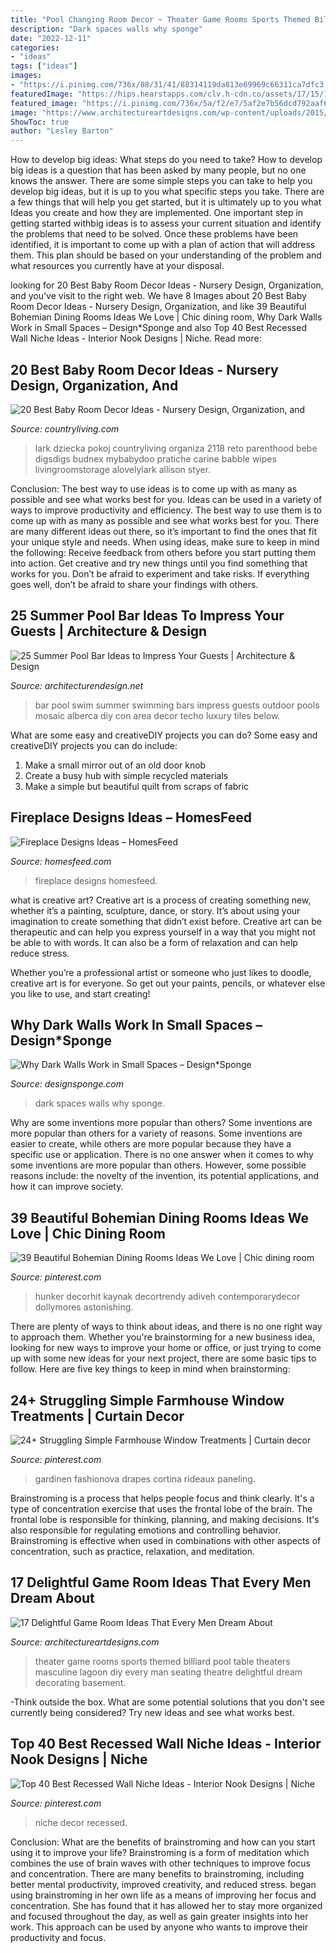 ```yaml
---
title: "Pool Changing Room Decor ~ Theater Game Rooms Sports Themed Billiard Pool Table Theaters Masculine Lagoon Diy Every Man Seating Theatre Delightful Dream Decorating Basement"
description: "Dark spaces walls why sponge"
date: "2022-12-11"
categories:
- "ideas"
tags: ["ideas"]
images:
- "https://i.pinimg.com/736x/88/31/41/88314119da813e69969c66311ca7dfc3.jpg"
featuredImage: "https://hips.hearstapps.com/clv.h-cdn.co/assets/17/15/1492188504-dsc05734.jpg?crop=1.0xw:1xh;center,top&amp;resize=768:*"
featured_image: "https://i.pinimg.com/736x/5a/f2/e7/5af2e7b56dcd792aaf68012d230888f0.jpg"
image: "https://www.architectureartdesigns.com/wp-content/uploads/2015/10/213.jpg"
ShowToc: true
author: "Lesley Barton"
---
```



How to develop big ideas: What steps do you need to take?
How to develop big ideas is a question that has been asked by many people, but no one knows the answer. There are some simple steps you can take to help you develop big ideas, but it is up to you what specific steps you take. There are a few things that will help you get started, but it is ultimately up to you what Ideas you create and how they are implemented.
One important step in getting started withbig ideas is to assess your current situation and identify the problems that need to be solved. Once these problems have been identified, it is important to come up with a plan of action that will address them. This plan should be based on your understanding of the problem and what resources you currently have at your disposal.

	

		
looking for 20 Best Baby Room Decor Ideas - Nursery Design, Organization, and you've visit to the right web. We have 8 Images about 20 Best Baby Room Decor Ideas - Nursery Design, Organization, and like 39 Beautiful Bohemian Dining Rooms Ideas We Love | Chic dining room, Why Dark Walls Work in Small Spaces – Design*Sponge and also Top 40 Best Recessed Wall Niche Ideas - Interior Nook Designs | Niche. Read more:
		
    
## 20 Best Baby Room Decor Ideas - Nursery Design, Organization, And

<img loading=lazy src="https://hips.hearstapps.com/clv.h-cdn.co/assets/17/15/1492188504-dsc05734.jpg?crop=1.0xw:1xh;center,top&amp;resize=768:*" onerror="this.onerror=null;this.src='https://tse3.mm.bing.net/th?id=OIP.9pIQ2zUJa0YS4VX35mTmCgHaLH&amp;pid=15.1';" alt="20 Best Baby Room Decor Ideas - Nursery Design, Organization, and">

_Source: countryliving.com_

>lark dziecka pokoj countryliving organiza 2118 reto parenthood bebe digsdigs budnex mybabydoo pratiche carine babble wipes livingroomstorage alovelylark allison styer. 

	

Conclusion: The best way to use ideas is to come up with as many as possible and see what works best for you.
Ideas can be used in a variety of ways to improve productivity and efficiency. The best way to use them is to come up with as many as possible and see what works best for you. There are many different ideas out there, so it’s important to find the ones that fit your unique style and needs. When using ideas, make sure to keep in mind the following: Receive feedback from others before you start putting them into action. Get creative and try new things until you find something that works for you. Don’t be afraid to experiment and take risks. If everything goes well, don’t be afraid to share your findings with others.

    
## 25 Summer Pool Bar Ideas To Impress Your Guests | Architecture &amp; Design

<img loading=lazy src="http://cdn.architecturendesign.net/wp-content/uploads/2014/09/Summer-Pool-Bar-Ideas-3.jpg" onerror="this.onerror=null;this.src='https://tse4.mm.bing.net/th?id=OIP.r22WxhA3ieVWTJUrA-dJaAHaLH&amp;pid=15.1';" alt="25 Summer Pool Bar Ideas to Impress Your Guests | Architecture &amp; Design">

_Source: architecturendesign.net_

>bar pool swim summer swimming bars impress guests outdoor pools mosaic alberca diy con area decor techo luxury tiles below. 

	

What are some easy and creativeDIY projects you can do?
Some easy and creativeDIY projects you can do include:
1. Make a small mirror out of an old door knob
2. Create a busy hub with simple recycled materials
3. Make a simple but beautiful quilt from scraps of fabric

    
## Fireplace Designs Ideas – HomesFeed

<img loading=lazy src="https://homesfeed.com/wp-content/uploads/2015/11/Simple-Gas-Fireplace-Design-With-Unique-Table-And-Small-Chair.jpg" onerror="this.onerror=null;this.src='https://tse1.mm.bing.net/th?id=OIP.-EPtC6peD-1MB4-T3Nn4XgHaFq&amp;pid=15.1';" alt="Fireplace Designs Ideas – HomesFeed">

_Source: homesfeed.com_

>fireplace designs homesfeed. 

	

what is creative art?
Creative art is a process of creating something new, whether it’s a painting, sculpture, dance, or story. It’s about using your imagination to create something that didn’t exist before. 
Creative art can be therapeutic and can help you express yourself in a way that you might not be able to with words. It can also be a form of relaxation and can help reduce stress. 

Whether you’re a professional artist or someone who just likes to doodle, creative art is for everyone. So get out your paints, pencils, or whatever else you like to use, and start creating!

    
## Why Dark Walls Work In Small Spaces – Design*Sponge

<img loading=lazy src="https://www.designsponge.com/wp-content/uploads/2015/11/Photo16.jpg" onerror="this.onerror=null;this.src='https://tse1.mm.bing.net/th?id=OIP.zIwX_EzdIlIX_2wiZ0rS8QHaLH&amp;pid=15.1';" alt="Why Dark Walls Work in Small Spaces – Design*Sponge">

_Source: designsponge.com_

>dark spaces walls why sponge. 

	

Why are some inventions more popular than others?
Some inventions are more popular than others for a variety of reasons. Some inventions are easier to create, while others are more popular because they have a specific use or application. There is no one answer when it comes to why some inventions are more popular than others. However, some possible reasons include: the novelty of the invention, its potential applications, and how it can improve society.

    
## 39 Beautiful Bohemian Dining Rooms Ideas We Love | Chic Dining Room

<img loading=lazy src="https://i.pinimg.com/736x/5a/f2/e7/5af2e7b56dcd792aaf68012d230888f0.jpg" onerror="this.onerror=null;this.src='https://tse2.mm.bing.net/th?id=OIP.HuZcF7nzZkXYRy9yqksD1QHaLH&amp;pid=15.1';" alt="39 Beautiful Bohemian Dining Rooms Ideas We Love | Chic dining room">

_Source: pinterest.com_

>hunker decorhit kaynak decortrendy adiveh contemporarydecor dollymores astonishing. 

	

There are plenty of ways to think about ideas, and there is no one right way to approach them. Whether you're brainstorming for a new business idea, looking for new ways to improve your home or office, or just trying to come up with some new ideas for your next project, there are some basic tips to follow. Here are five key things to keep in mind when brainstorming: 

    
## 24+ Struggling Simple Farmhouse Window Treatments | Curtain Decor

<img loading=lazy src="https://i.pinimg.com/736x/86/56/e8/8656e80eae3ebc19bfd5954d2c6d7392.jpg" onerror="this.onerror=null;this.src='https://tse2.mm.bing.net/th?id=OIP.RjYxJFi2b7MYQSl0MfCV3AHaKl&amp;pid=15.1';" alt="24+ Struggling Simple Farmhouse Window Treatments | Curtain decor">

_Source: pinterest.com_

>gardinen fashionova drapes cortina rideaux paneling. 

	

Brainstroming is a process that helps people focus and think clearly. It's a type of concentration exercise that uses the frontal lobe of the brain. The frontal lobe is responsible for thinking, planning, and making decisions. It's also responsible for regulating emotions and controlling behavior. Brainstroming is effective when used in combinations with other aspects of concentration, such as practice, relaxation, and meditation.

    
## 17 Delightful Game Room Ideas That Every Men Dream About

<img loading=lazy src="https://www.architectureartdesigns.com/wp-content/uploads/2015/10/213.jpg" onerror="this.onerror=null;this.src='https://tse3.mm.bing.net/th?id=OIP.ltpUnpzCsXA9bFiqETricgHaFj&amp;pid=15.1';" alt="17 Delightful Game Room Ideas That Every Men Dream About">

_Source: architectureartdesigns.com_

>theater game rooms sports themed billiard pool table theaters masculine lagoon diy every man seating theatre delightful dream decorating basement. 

	

-Think outside the box. What are some potential solutions that you don't see currently being considered? Try new ideas and see what works best. 

    
## Top 40 Best Recessed Wall Niche Ideas - Interior Nook Designs | Niche

<img loading=lazy src="https://i.pinimg.com/736x/88/31/41/88314119da813e69969c66311ca7dfc3.jpg" onerror="this.onerror=null;this.src='https://tse4.mm.bing.net/th?id=OIP.-eHyC4dBcytBJCYzDzqC2wAAAA&amp;pid=15.1';" alt="Top 40 Best Recessed Wall Niche Ideas - Interior Nook Designs | Niche">

_Source: pinterest.com_

>niche decor recessed. 

	

Conclusion: What are the benefits of brainstroming and how can you start using it to improve your life?
Brainstroming is a form of meditation which combines the use of brain waves with other techniques to improve focus and concentration. There are many benefits to brainstroming, including better mental productivity, improved creativity, and reduced stress. began using brainstroming in her own life as a means of improving her focus and concentration. She has found that it has allowed her to stay more organized and focused throughout the day, as well as gain greater insights into her work. This approach can be used by anyone who wants to improve their productivity and focus.

